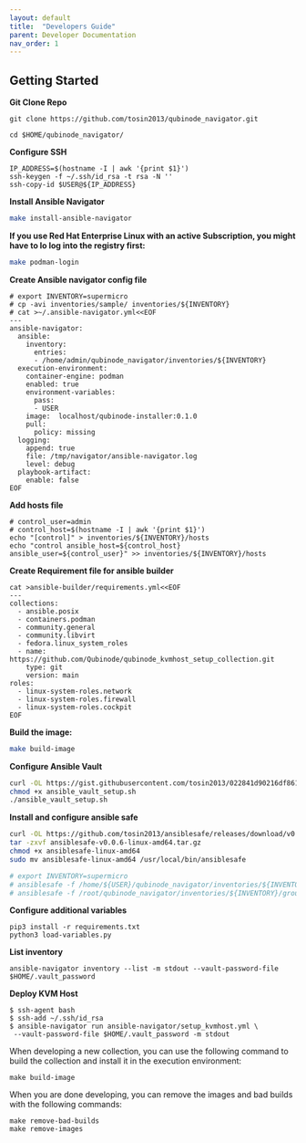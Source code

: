 ```yaml
---
layout: default
title:  "Developers Guide"
parent: Developer Documentation
nav_order: 1
---
```


## Getting Started


**Git Clone Repo**
```
git clone https://github.com/tosin2013/qubinode_navigator.git

cd $HOME/qubinode_navigator/
```

**Configure SSH**
```
IP_ADDRESS=$(hostname -I | awk '{print $1}')
ssh-keygen -f ~/.ssh/id_rsa -t rsa -N ''
ssh-copy-id $USER@${IP_ADDRESS}
```

**Install Ansible Navigator**
```bash
make install-ansible-navigator
```

**If you use Red Hat Enterprise Linux with an active Subscription, you might have to lo log into the registry first:**

```bash
make podman-login
```

**Create Ansible navigator config file**
```
# export INVENTORY=supermicro
# cp -avi inventories/sample/ inventories/${INVENTORY}
# cat >~/.ansible-navigator.yml<<EOF
---
ansible-navigator:
  ansible:
    inventory:
      entries:
      - /home/admin/qubinode_navigator/inventories/${INVENTORY}
  execution-environment:
    container-engine: podman
    enabled: true
    environment-variables:
      pass:
      - USER
    image:  localhost/qubinode-installer:0.1.0
    pull:
      policy: missing
  logging:
    append: true
    file: /tmp/navigator/ansible-navigator.log
    level: debug
  playbook-artifact:
    enable: false
EOF
```

**Add hosts file**
```
# control_user=admin
# control_host=$(hostname -I | awk '{print $1}')
echo "[control]" > inventories/${INVENTORY}/hosts
echo "control ansible_host=${control_host} ansible_user=${control_user}" >> inventories/${INVENTORY}/hosts
```

**Create Requirement file for ansible builder** 
```
cat >ansible-builder/requirements.yml<<EOF
---
collections:
  - ansible.posix
  - containers.podman
  - community.general
  - community.libvirt
  - fedora.linux_system_roles
  - name: https://github.com/Qubinode/qubinode_kvmhost_setup_collection.git
    type: git
    version: main
roles: 
  - linux-system-roles.network
  - linux-system-roles.firewall
  - linux-system-roles.cockpit
EOF
```


**Build the image:**
```bash
make build-image
```

**Configure Ansible Vault**
```bash
curl -OL https://gist.githubusercontent.com/tosin2013/022841d90216df8617244ab6d6aceaf8/raw/92400b9e459351d204feb67b985c08df6477d7fa/ansible_vault_setup.sh
chmod +x ansible_vault_setup.sh
./ansible_vault_setup.sh
```

**Install and configure ansible safe**
```bash
curl -OL https://github.com/tosin2013/ansiblesafe/releases/download/v0.0.6/ansiblesafe-v0.0.6-linux-amd64.tar.gz
tar -zxvf ansiblesafe-v0.0.6-linux-amd64.tar.gz
chmod +x ansiblesafe-linux-amd64 
sudo mv ansiblesafe-linux-amd64 /usr/local/bin/ansiblesafe

# export INVENTORY=supermicro
# ansiblesafe -f /home/${USER}/qubinode_navigator/inventories/${INVENTORY}/group_vars/control/vault.yml
# ansiblesafe -f /root/qubinode_navigator/inventories/${INVENTORY}/group_vars/control/vault.yml
```


**Configure additional variables**
```
pip3 install -r requirements.txt
python3 load-variables.py
```

**List inventory**
```
ansible-navigator inventory --list -m stdout --vault-password-file $HOME/.vault_password
```

**Deploy KVM Host**
```
$ ssh-agent bash
$ ssh-add ~/.ssh/id_rsa
$ ansible-navigator run ansible-navigator/setup_kvmhost.yml \
 --vault-password-file $HOME/.vault_password -m stdout 
```

When developing a new collection, you can use the following command to build the collection and install it in the execution environment:
```
make build-image
```

When you are done developing, you can remove the images and bad builds with the following commands:
```
make remove-bad-builds
make remove-images
```